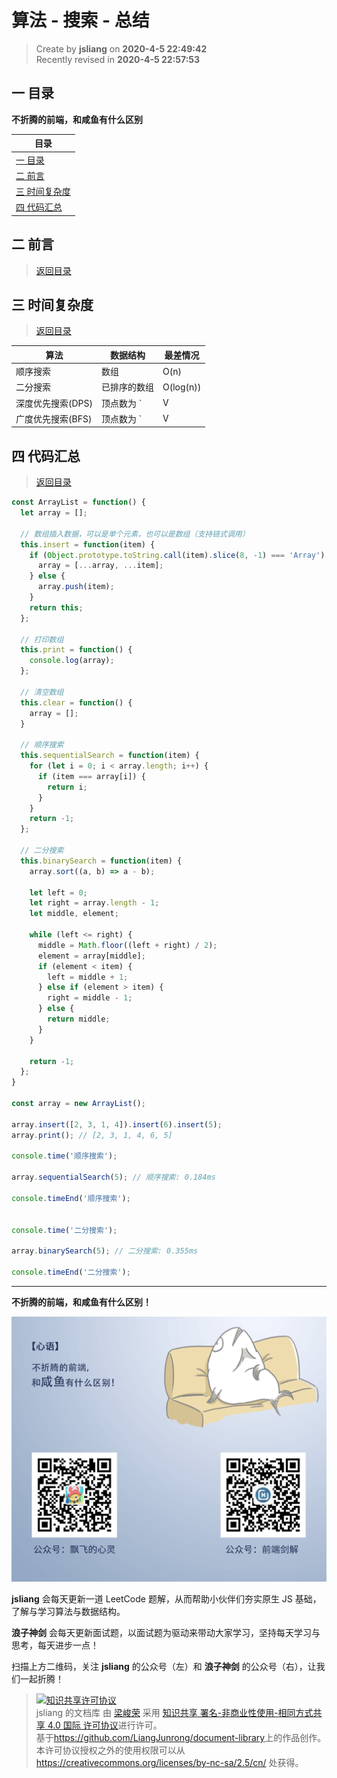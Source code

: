 算法 - 搜索 - 总结
===

> Create by **jsliang** on **2020-4-5 22:49:42**  
> Recently revised in **2020-4-5 22:57:53**

## <a name="chapter-one" id="chapter-one">一 目录</a>

**不折腾的前端，和咸鱼有什么区别**

| 目录 |
| --- | 
| [一 目录](#chapter-one) | 
| <a name="catalog-chapter-two" id="catalog-chapter-two"></a>[二 前言](#chapter-two) |
| <a name="catalog-chapter-three" id="catalog-chapter-three"></a>[三 时间复杂度](#chapter-three) |
| <a name="catalog-chapter-four" id="catalog-chapter-four"></a>[四 代码汇总](#chapter-four) |

## <a name="chapter-two" id="chapter-two">二 前言</a>

> [返回目录](#chapter-one)

## <a name="chapter-two" id="chapter-two">三 时间复杂度</a>

> [返回目录](#chapter-one)

| 算法 | 数据结构 | 最差情况 | 
| --- | --- | --- |
| 顺序搜索 | 数组 | O(n) |
| 二分搜索 | 已排序的数组 | O(log(n)) |
| 深度优先搜索(DPS) | 顶点数为 `|V|`，边数为 `|E|` 的图 | `O(|V|+|E|)` |
| 广度优先搜索(BFS) | 顶点数为 `|V|`，边数为 `|E|` 的图 | `O(|V|+|E|)` |

## <a name="chapter-two" id="chapter-two">四 代码汇总</a>

> [返回目录](#chapter-one)

```js
const ArrayList = function() {
  let array = [];

  // 数组插入数据，可以是单个元素，也可以是数组（支持链式调用）
  this.insert = function(item) {
    if (Object.prototype.toString.call(item).slice(8, -1) === 'Array') {
      array = [...array, ...item];
    } else {
      array.push(item);
    }
    return this;
  };

  // 打印数组
  this.print = function() {
    console.log(array);
  };

  // 清空数组
  this.clear = function() {
    array = [];
  }

  // 顺序搜索
  this.sequentialSearch = function(item) {
    for (let i = 0; i < array.length; i++) {
      if (item === array[i]) {
        return i;
      }
    }
    return -1;
  };

  // 二分搜索
  this.binarySearch = function(item) {
    array.sort((a, b) => a - b);

    let left = 0;
    let right = array.length - 1;
    let middle, element;

    while (left <= right) {
      middle = Math.floor((left + right) / 2);
      element = array[middle];
      if (element < item) {
        left = middle + 1;
      } else if (element > item) {
        right = middle - 1;
      } else {
        return middle;
      }
    }

    return -1;
  };
}

const array = new ArrayList();

array.insert([2, 3, 1, 4]).insert(6).insert(5);
array.print(); // [2, 3, 1, 4, 6, 5]

console.time('顺序搜索');

array.sequentialSearch(5); // 顺序搜索: 0.184ms

console.timeEnd('顺序搜索');


console.time('二分搜索');

array.binarySearch(5); // 二分搜索: 0.355ms

console.timeEnd('二分搜索');
```

---

**不折腾的前端，和咸鱼有什么区别！**

![图](../../../public-repertory/img/z-index-small.png)

**jsliang** 会每天更新一道 LeetCode 题解，从而帮助小伙伴们夯实原生 JS 基础，了解与学习算法与数据结构。

**浪子神剑** 会每天更新面试题，以面试题为驱动来带动大家学习，坚持每天学习与思考，每天进步一点！

扫描上方二维码，关注 **jsliang** 的公众号（左）和 **浪子神剑** 的公众号（右），让我们一起折腾！

> <a rel="license" href="http://creativecommons.org/licenses/by-nc-sa/4.0/"><img alt="知识共享许可协议" style="border-width:0" src="https://i.creativecommons.org/l/by-nc-sa/4.0/88x31.png" /></a><br /><span xmlns:dct="http://purl.org/dc/terms/" property="dct:title">jsliang 的文档库</span> 由 <a xmlns:cc="http://creativecommons.org/ns#" href="https://github.com/LiangJunrong/document-library" property="cc:attributionName" rel="cc:attributionURL">梁峻荣</a> 采用 <a rel="license" href="http://creativecommons.org/licenses/by-nc-sa/4.0/">知识共享 署名-非商业性使用-相同方式共享 4.0 国际 许可协议</a>进行许可。<br />基于<a xmlns:dct="http://purl.org/dc/terms/" href="https://github.com/LiangJunrong/document-library" rel="dct:source">https://github.com/LiangJunrong/document-library</a>上的作品创作。<br />本许可协议授权之外的使用权限可以从 <a xmlns:cc="http://creativecommons.org/ns#" href="https://creativecommons.org/licenses/by-nc-sa/2.5/cn/" rel="cc:morePermissions">https://creativecommons.org/licenses/by-nc-sa/2.5/cn/</a> 处获得。